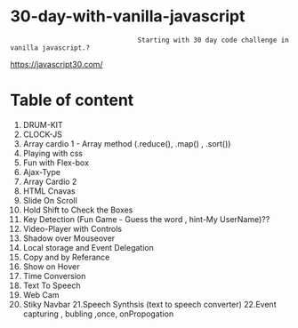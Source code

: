 # 30-day-with-vanilla-javascript
                                    Starting with 30 day code challenge in vanilla javascript.?
 
 https://javascript30.com/ 
 # Table of content 
 1. DRUM-KIT
 2. CLOCK-JS
 3. Array cardio 1 - Array method (.reduce(), .map() , .sort())
 4. Playing with css
 5. Fun with Flex-box
 6. Ajax-Type
 7. Array Cardio 2
 8. HTML Cnavas
 9. Slide On Scroll
 10. Hold Shift to Check the Boxes
 11. Key Detection (Fun Game - Guess the word , hint-My UserName)??
 12. Video-Player with Controls
 13. Shadow over Mouseover 
 14. Local storage and Event Delegation
 15. Copy and by Referance 
 16. Show on Hover
 17. Time Conversion
 18. Text To Speech
 19. Web Cam
 20. Stiky Navbar
 21.Speech Synthsis (text to speech converter)
 22.Event capturing , bubling ,once, onPropogation